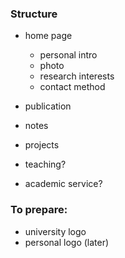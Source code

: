 

### Structure

- home page
   * personal intro
   * photo
   * research interests
   * contact method

- publication
- notes
- projects

- teaching?
- academic service?



### To prepare: 

* university logo
* personal logo (later)
